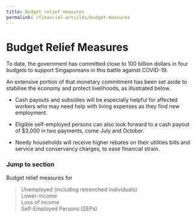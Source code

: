 ```yaml
---
title: Budget relief measures
permalink: /financial-articles/budget-measures
---
```


# Budget Relief Measures

To date, the government has committed close to 100 billion dollars in four budgets to support Singaporeans in this battle against COVID-19.

An extensive portion of that monetary commitment has been set aside to stabilise the economy and protect livelihoods, as illustrated below.

* Cash payouts and subsidies will be especially helpful for affected workers who may need help with living expenses as they find new employment. 

* Eligible self-employed persons can also look forward to a cash payout of $3,000 in two payments, come July and October.

* Needy households will receive higher rebates on their utilities bills and service and conservancy charges, to ease financial strain.

### Jump to section

Budget relief measures for
> Unemployed (including retrenched individuals)<br>
> Lower-income<br>
> Loss of income<br>
> Self-Employed Persons (SEPs)<br>
